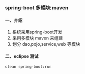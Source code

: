 ### spring-boot 多模块 maven 

#### 一、介绍

1. 系统采用spring-boot开发
2. 采用多模块 maven 来组建
3. 划分 dao,pojo,service,web 等模块

#### 二、eclipse 测试

```
clean spring-boot:run
```